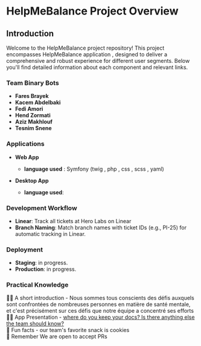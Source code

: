 # HelpMeBalance Project Overview

## Introduction
Welcome to the HelpMeBalance project repository! This project encompasses HelpMeBalance application , designed to deliver a comprehensive and robust experience for different user segments. Below you'll find detailed information about each component and relevant links.

### Team Binary Bots
- **Fares Brayek**
- **Kacem Abdelbaki**
- **Fedi Amori**
- **Hend Zormati**
- **Aziz Makhlouf**
- **Tesnim Snene**


### Applications
- **Web App**
  - **language used** : Symfony (twig , php , css , scss , yaml)

- **Desktop App**
  - **language used**: 

### Development Workflow
- **Linear**: Track all tickets at Hero Labs on Linear
- **Branch Naming**: Match branch names with ticket IDs (e.g., PI-25) for automatic tracking in Linear.

### Deployment
- **Staging**: in progress.
- **Production**: in progress.

### Practical Knowledge
🙋‍♀️ A short introduction - Nous sommes tous conscients des défis auxquels sont confrontées de nombreuses personnes en matière de santé mentale, et c'est précisément sur ces défis que notre équipe a concentré ses efforts <br>
👩‍💻 App Presentation - [where do you keep your docs? Is there anything else the team should know?](https://www.canva.com/design/DAF7E1wD7bs/H53tZSBm0lnaLWuujP5M9w/view?utm_content=DAF7E1wD7bs&utm_campaign=designshare&utm_medium=link&utm_source=editor) <br>
🍪 Fun facts - our team's favorite snack is cookies  <br>
🧙 Remember We are open to accept PRs <br>
